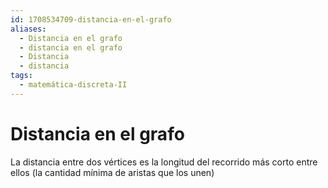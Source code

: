 ```yaml
---
id: 1708534709-distancia-en-el-grafo
aliases:
  - Distancia en el grafo
  - distancia en el grafo
  - Distancia
  - distancia
tags:
  - matemática-discreta-II
---
```


# Distancia en el grafo

La distancia entre dos vértices es la longitud del recorrido más corto entre ellos (la cantidad mínima de aristas que los unen)
